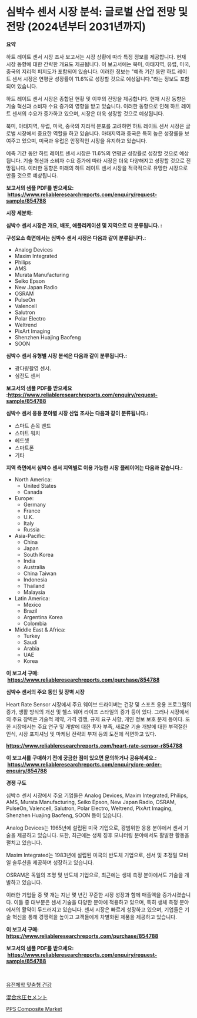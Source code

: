 <p><h1>심박수 센서 시장 분석: 글로벌 산업 전망 및 전망 (2024년부터 2031년까지)</h1></p><p><strong>요약</strong></p>
<p><p>하트 레이트 센서 시장 조사 보고서는 시장 상황에 따라 특정 정보를 제공합니다. 현재 시장 동향에 대한 간략한 개요도 제공됩니다. 이 보고서에는 북미, 아태지역, 유럽, 미국, 중국의 지리적 퍼지도가 포함되어 있습니다. 이러한 정보는 "예측 기간 동안 하트 레이트 센서 시장은 연평균 성장률이 11.6%로 성장할 것으로 예상됩니다."라는 정보도 포함되어 있습니다.</p><p>하트 레이트 센서 시장은 종합된 현황 및 이후의 전망을 제공합니다. 현재 시장 동향은 기술 혁신과 소비자 수요 증가의 영향을 받고 있습니다. 이러한 동향으로 인해 하트 레이트 센서의 수요가 증가하고 있으며, 시장은 더욱 성장할 것으로 예상됩니다.</p><p>북미, 아태지역, 유럽, 미국, 중국의 지리적 분포를 고려하면 하트 레이트 센서 시장은 글로벌 시장에서 중요한 역할을 하고 있습니다. 아태지역과 중국은 특히 높은 성장률을 보여주고 있으며, 미국과 유럽은 안정적인 시장을 유지하고 있습니다.</p><p>예측 기간 동안 하트 레이트 센서 시장은 11.6%의 연평균 성장률로 성장할 것으로 예상됩니다. 기술 혁신과 소비자 수요 증가에 따라 시장은 더욱 다양해지고 성장할 것으로 전망됩니다. 이러한 동향은 미래의 하트 레이트 센서 시장을 적극적으로 유망한 시장으로 만들 것으로 예상됩니다.</p></p>
<p><strong>보고서의 샘플 PDF를 받으세요: &nbsp;<a href="https://www.reliableresearchreports.com/enquiry/request-sample/854788">https://www.reliableresearchreports.com/enquiry/request-sample/854788</a></strong></p>
<p><strong>시장 세분화:</strong></p>
<p><strong> 심박수 센서 시장은 개요, 배포, 애플리케이션 및 지역으로 더 분류됩니다. :</strong></p>
<p><strong>구성요소 측면에서는 심박수 센서 시장은 다음과 같이 분류됩니다.:</strong></p>
<p><ul><li>Analog Devices</li><li>Maxim Integrated</li><li>Philips</li><li>AMS</li><li>Murata Manufacturing</li><li>Seiko Epson</li><li>New Japan Radio</li><li>OSRAM</li><li>PulseOn</li><li>Valencell</li><li>Salutron</li><li>Polar Electro</li><li>Weltrend</li><li>PixArt Imaging</li><li>Shenzhen Huajing Baofeng</li><li>SOON</li></ul></p>
<p><strong> 심박수 센서 유형별 시장 분석은 다음과 같이 분류됩니다.:</strong></p>
<p><ul><li>광다량촬영 센서.</li><li>심전도 센서</li></ul></p>
<p><strong>보고서의 샘플 PDF를 받으세요 :<a href="https://www.reliableresearchreports.com/enquiry/request-sample/854788">https://www.reliableresearchreports.com/enquiry/request-sample/854788</a></strong></p>
<p><strong> 심박수 센서 응용 분야별 시장 산업 조사는 다음과 같이 분류됩니다.:</strong></p>
<p><ul><li>스마트 손목 밴드</li><li>스마트 워치</li><li>헤드셋</li><li>스마트폰</li><li>기타</li></ul></p>
<p><strong>지역 측면에서 심박수 센서 지역별로 이용 가능한 시장 플레이어는 다음과 같습니다.:</strong></p>
<p><ul>
    <li>
        North America:
        <ul>
            <li>United States</li>
            <li>Canada</li>
        </ul>
    </li>
    <li>
        Europe:
        <ul>
            <li>Germany</li>
            <li>France</li>
            <li>U.K.</li>
            <li>Italy</li>
            <li>Russia</li>
        </ul>
    </li>
    <li>
        Asia-Pacific:
        <ul>
            <li>China</li>
            <li>Japan</li>
            <li>South Korea</li>
            <li>India</li>
            <li>Australia</li>
            <li>China Taiwan</li>
            <li>Indonesia</li>
            <li>Thailand</li>
            <li>Malaysia</li>
        </ul>
    </li>
    <li>
        Latin America:
        <ul>
            <li>Mexico</li>
            <li>Brazil</li>
            <li>Argentina Korea</li>
            <li>Colombia</li>
        </ul>
    </li>
    <li>
        Middle East & Africa:
        <ul>
            <li>Turkey</li>
            <li>Saudi</li>
            <li>Arabia</li>
            <li>UAE</li>
            <li>Korea</li>
        </ul>
    </li>
    </ul></p>
<p><strong>이 보고서 구매: &nbsp;<a href="https://www.reliableresearchreports.com/purchase/854788">https://www.reliableresearchreports.com/purchase/854788</a></strong></p>
<p><strong>심박수 센서의 주요 동인 및 장벽 시장</strong></p>
<p><p>Heart Rate Sensor 시장에서 주요 웨이브 드라이버는 건강 및 스포츠 응용 프로그램의 증가, 생활 방식의 개선 및 헬스 웨어 라이프 스타일의 증가 등이 있다. 그러나 시장에서의 주요 장벽은 기술적 제약, 가격 경쟁, 규제 요구 사항, 개인 정보 보호 문제 등이다. 또한 시장에서는 주요 연구 및 개발에 대한 투자 부족, 새로운 기술 개발에 대한 부적절한 인식, 시장 포지셔닝 및 마케팅 전략의 부재 등의 도전에 직면하고 있다.</p></p>
<p><strong><a href="https://www.reliableresearchreports.com/heart-rate-sensor-r854788">https://www.reliableresearchreports.com/heart-rate-sensor-r854788</a></strong></p>
<p><strong>이 보고서를 구매하기 전에 궁금한 점이 있으면 문의하거나 공유하세요.: &nbsp;<a href="https://www.reliableresearchreports.com/enquiry/pre-order-enquiry/854788">https://www.reliableresearchreports.com/enquiry/pre-order-enquiry/854788</a></strong></p>
<p><strong>경쟁 구도</strong></p>
<p><p>심박수 센서 시장에서 주요 기업들은 Analog Devices, Maxim Integrated, Philips, AMS, Murata Manufacturing, Seiko Epson, New Japan Radio, OSRAM, PulseOn, Valencell, Salutron, Polar Electro, Weltrend, PixArt Imaging, Shenzhen Huajing Baofeng, SOON 등이 있습니다. </p><p>Analog Devices는 1965년에 설립된 미국 기업으로, 광범위한 응용 분야에서 센서 기술을 제공하고 있습니다. 또한, 최근에는 생체 징후 모니터링 분야에서도 활발한 활동을 펼치고 있습니다. </p><p>Maxim Integrated는 1983년에 설립된 미국의 반도체 기업으로, 센서 및 초정밀 모바일 솔루션을 제공하며 성장하고 있습니다. </p><p>OSRAM은 독일의 조명 및 반도체 기업으로, 최근에는 생체 측정 분야에서도 기술을 개발하고 있습니다. </p><p>이러한 기업들 중 몇 개는 지난 몇 년간 꾸준한 시장 성장과 함께 매출액을 증가시켰습니다. 이들 중 대부분은 센서 기술을 다양한 분야에 적용하고 있으며, 특히 생체 측정 분야에서의 활약이 두드러지고 있습니다. 센서 시장은 빠르게 성장하고 있으며, 기업들은 기술 혁신을 통해 경쟁력을 높이고 고객들에게 차별화된 제품을 제공하고 있습니다.</p></p>
<p><strong>이 보고서 구매: &nbsp; <a href="https://www.reliableresearchreports.com/purchase/854788">https://www.reliableresearchreports.com/purchase/854788</a></strong></p>
<p><strong>보고서의 샘플 PDF를 받으세요: &nbsp;<a href="https://www.reliableresearchreports.com/enquiry/request-sample/854788">https://www.reliableresearchreports.com/enquiry/request-sample/854788</a></strong><strong></strong></p>
<p>&nbsp;</p>
<p><p><a href="https://medium.com/@leeusso5656/%EC%83%9D%EB%AC%BC%EC%B2%B4-%EC%9C%A0%EC%A0%84%EC%B2%B4%EB%A7%9E%EC%B6%A4%ED%98%95-%EA%B1%B4%EA%B0%95-%EC%8B%9C%EC%9E%A5%EC%9D%80-%EC%8B%9C%EC%9E%A5-%EC%A0%90%EC%9C%A0%EC%9C%A8-%EC%8B%9C%EC%9E%A5-%EB%8F%99%ED%96%A5-%EB%B0%8F-%EC%8B%9C%EC%9E%A5-%EC%84%B1%EC%9E%A5%EC%97%90-%EA%B4%80%ED%95%9C-%EC%A0%95%EB%B3%B4%EB%A5%BC-%EC%A0%9C%EA%B3%B5%ED%95%A9%EB%8B%88%EB%8B%A4-5bce739f2824">유전체학 맞춤형 건강</a></p><p><a href="https://medium.com/@lucasrandall2020/%E6%B7%B7%E5%90%88%E6%B0%B4%E6%80%A7%E3%82%BB%E3%83%A1%E3%83%B3%E3%83%88%E5%B8%82%E5%A0%B4%E3%81%AE%E3%83%A1%E3%83%88%E3%83%AA%E3%82%AF%E3%82%B9%E3%82%92%E8%A7%A3%E8%AA%AD%E3%81%99%E3%82%8B-%E5%B8%82%E5%A0%B4%E3%82%B7%E3%82%A7%E3%82%A2-%E3%83%88%E3%83%AC%E3%83%B3%E3%83%89-%E6%88%90%E9%95%B7%E3%83%91%E3%82%BF%E3%83%BC%E3%83%B3-65a2a2ea6543">混合水圧セメント</a></p><p><a href="https://fearless-okapi-6c8.notion.site/PPS-Composite-Market-Size-Market-Share-and-Global-Market-Analysis-Report-2024-2031-58b361a3dd8f41c88afe82220bc14670">PPS Composite Market</a></p></p>